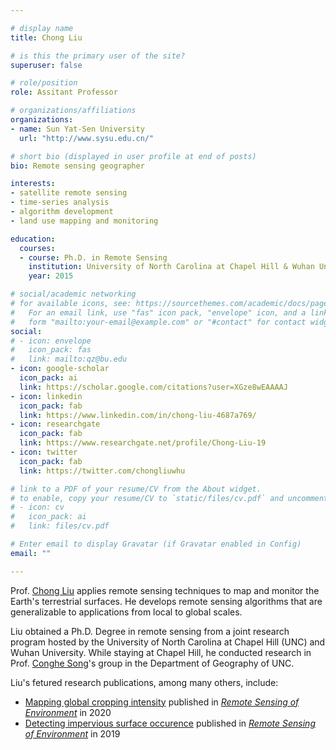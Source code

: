 ```yaml
---

# display name
title: Chong Liu

# is this the primary user of the site?
superuser: false

# role/position
role: Assitant Professor 

# organizations/affiliations
organizations:
- name: Sun Yat-Sen University
  url: "http://www.sysu.edu.cn/"

# short bio (displayed in user profile at end of posts)
bio: Remote sensing geographer

interests:
- satellite remote sensing
- time-series analysis
- algorithm development
- land use mapping and monitoring

education:
  courses:
  - course: Ph.D. in Remote Sensing
    institution: University of North Carolina at Chapel Hill & Wuhan University
    year: 2015

# social/academic networking
# for available icons, see: https://sourcethemes.com/academic/docs/page-builder/#icons
#   For an email link, use "fas" icon pack, "envelope" icon, and a link in the
#   form "mailto:your-email@example.com" or "#contact" for contact widget.
social:
# - icon: envelope
#   icon_pack: fas
#   link: mailto:qz@bu.edu
- icon: google-scholar
  icon_pack: ai
  link: https://scholar.google.com/citations?user=XGze8wEAAAAJ
- icon: linkedin
  icon_pack: fab
  link: https://www.linkedin.com/in/chong-liu-4687a769/
- icon: researchgate
  icon_pack: fab
  link: https://www.researchgate.net/profile/Chong-Liu-19
- icon: twitter
  icon_pack: fab
  link: https://twitter.com/chongliuwhu

# link to a PDF of your resume/CV from the About widget.
# to enable, copy your resume/CV to `static/files/cv.pdf` and uncomment the lines below.
# - icon: cv
#   icon_pack: ai
#   link: files/cv.pdf

# Enter email to display Gravatar (if Gravatar enabled in Config)
email: ""

---
```


Prof. [Chong Liu](https://scholar.google.com/citations?user=XGze8wEAAAAJ) applies remote sensing techniques to map and monitor the Earth's terrestrial surfaces.
He develops remote sensing algorithms that are generalizable to applications from local to global scales. 
<br>

Liu obtained a Ph.D. Degree in remote sensing from a joint research program hosted by the University of North Carolina at Chapel Hill (UNC) and Wuhan University.
While staying at Chapel Hill, he conducted research in Prof. [Conghe Song](https://csong.web.unc.edu/)'s group in the Department of Geography of UNC. 
<br>

Liu's fetured research publications, among many others, include:
- [Mapping global cropping intensity](https://www.sciencedirect.com/science/article/abs/pii/S0034425720304685)
  published in [_Remote Sensing of Environment_](https://www.journals.elsevier.com/remote-sensing-of-environment) in 2020
- [Detecting impervious surface occurence](https://www.sciencedirect.com/science/article/pii/S0034425719301762)
  published in [_Remote Sensing of Environment_](https://www.journals.elsevier.com/remote-sensing-of-environment) in 2019
<br>



